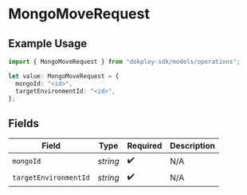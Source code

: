 # MongoMoveRequest

## Example Usage

```typescript
import { MongoMoveRequest } from "dokploy-sdk/models/operations";

let value: MongoMoveRequest = {
  mongoId: "<id>",
  targetEnvironmentId: "<id>",
};
```

## Fields

| Field                 | Type                  | Required              | Description           |
| --------------------- | --------------------- | --------------------- | --------------------- |
| `mongoId`             | *string*              | :heavy_check_mark:    | N/A                   |
| `targetEnvironmentId` | *string*              | :heavy_check_mark:    | N/A                   |